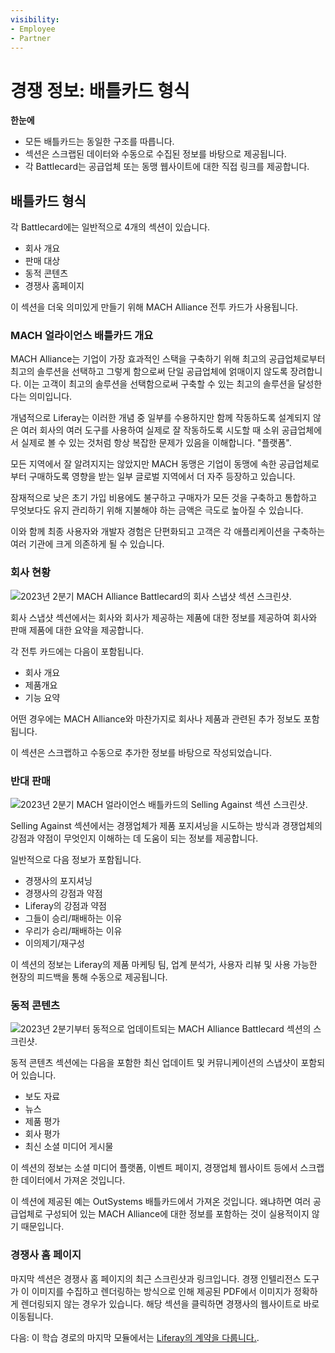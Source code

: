 ```yaml
---
visibility:
- Employee
- Partner
---
```

# 경쟁 정보: 배틀카드 형식

**한눈에**

* 모든 배틀카드는 동일한 구조를 따릅니다.
* 섹션은 스크랩된 데이터와 수동으로 수집된 정보를 바탕으로 제공됩니다.
* 각 Battlecard는 공급업체 또는 동맹 웹사이트에 대한 직접 링크를 제공합니다.

## 배틀카드 형식

각 Battlecard에는 일반적으로 4개의 섹션이 있습니다.

* 회사 개요
* 판매 대상
* 동적 콘텐츠
* 경쟁사 홈페이지

이 섹션을 더욱 의미있게 만들기 위해 MACH Alliance 전투 카드가 사용됩니다.

### MACH 얼라이언스 배틀카드 개요

MACH Alliance는 기업이 가장 효과적인 스택을 구축하기 위해 최고의 공급업체로부터 최고의 솔루션을 선택하고 그렇게 함으로써 단일 공급업체에 얽매이지 않도록 장려합니다. 이는 고객이 최고의 솔루션을 선택함으로써 구축할 수 있는 최고의 솔루션을 달성한다는 의미입니다.

개념적으로 Liferay는 이러한 개념 중 일부를 수용하지만 함께 작동하도록 설계되지 않은 여러 회사의 여러 도구를 사용하여 실제로 잘 작동하도록 시도할 때 소위 공급업체에서 실제로 볼 수 있는 것처럼 항상 복잡한 문제가 있음을 이해합니다. "플랫폼".

모든 지역에서 잘 알려지지는 않았지만 MACH 동맹은 기업이 동맹에 속한 공급업체로부터 구매하도록 영향을 받는 일부 글로벌 지역에서 더 자주 등장하고 있습니다.

잠재적으로 낮은 초기 가입 비용에도 불구하고 구매자가 모든 것을 구축하고 통합하고 무엇보다도 유지 관리하기 위해 지불해야 하는 금액은 극도로 높아질 수 있습니다.

이와 함께 최종 사용자와 개발자 경험은 단편화되고 고객은 각 애플리케이션을 구축하는 여러 기관에 크게 의존하게 될 수 있습니다.

### 회사 현황

![2023년 2분기 MACH Alliance Battlecard의 회사 스냅샷 섹션 스크린샷.](./battlecard-format/images/01.png)

회사 스냅샷 섹션에서는 회사와 회사가 제공하는 제품에 대한 정보를 제공하여 회사와 판매 제품에 대한 요약을 제공합니다.

각 전투 카드에는 다음이 포함됩니다.

* 회사 개요
* 제품개요
* 기능 요약

어떤 경우에는 MACH Alliance와 마찬가지로 회사나 제품과 관련된 추가 정보도 포함됩니다.

이 섹션은 스크랩하고 수동으로 추가한 정보를 바탕으로 작성되었습니다.

### 반대 판매

![2023년 2분기 MACH 얼라이언스 배틀카드의 Selling Against 섹션 스크린샷.](./battlecard-format/images/02.png)

Selling Against 섹션에서는 경쟁업체가 제품 포지셔닝을 시도하는 방식과 경쟁업체의 강점과 약점이 무엇인지 이해하는 데 도움이 되는 정보를 제공합니다.

일반적으로 다음 정보가 포함됩니다.

* 경쟁사의 포지셔닝
* 경쟁사의 강점과 약점
* Liferay의 강점과 약점
* 그들이 승리/패배하는 이유
* 우리가 승리/패배하는 이유
* 이의제기/재구성

이 섹션의 정보는 Liferay의 제품 마케팅 팀, 업계 분석가, 사용자 리뷰 및 사용 가능한 현장의 피드백을 통해 수동으로 제공됩니다.

### 동적 콘텐츠

![2023년 2분기부터 동적으로 업데이트되는 MACH Alliance Battlecard 섹션의 스크린샷.](./battlecard-format/images/03.png)

동적 콘텐츠 섹션에는 다음을 포함한 최신 업데이트 및 커뮤니케이션의 스냅샷이 포함되어 있습니다.

* 보도 자료
* 뉴스
* 제품 평가
* 회사 평가
* 최신 소셜 미디어 게시물

이 섹션의 정보는 소셜 미디어 플랫폼, 이벤트 페이지, 경쟁업체 웹사이트 등에서 스크랩한 데이터에서 가져온 것입니다.

이 섹션에 제공된 예는 OutSystems 배틀카드에서 가져온 것입니다. 왜냐하면 여러 공급업체로 구성되어 있는 MACH Alliance에 대한 정보를 포함하는 것이 실용적이지 않기 때문입니다.

### 경쟁사 홈 페이지

마지막 섹션은 경쟁사 홈 페이지의 최근 스크린샷과 링크입니다. 경쟁 인텔리전스 도구가 이 이미지를 수집하고 렌더링하는 방식으로 인해 제공된 PDF에서 이미지가 정확하게 렌더링되지 않는 경우가 있습니다.  해당 섹션을 클릭하면 경쟁사의 웹사이트로 바로 이동됩니다.

다음: 이 학습 경로의 마지막 모듈에서는 [Liferay의 계약을 다룹니다.](../liferay-contracts.md).
